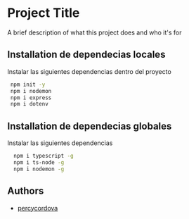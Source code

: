 # Project Title

A brief description of what this project does and who it's for

## Installation de dependecias locales

Instalar las siguientes dependencias dentro del proyecto

```bash
 npm init -y
 npm i nodemon
 npm i express
 npm i dotenv
```



## Installation de dependecias globales

Instalar las siguientes dependencias
  
```bash
  npm i typescript -g
  npm i ts-node -g
  npm i nodemon -g
```

## Authors

- [percycordova](https://github.com/percycordova)